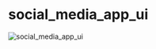 # social_media_app_ui

![social_media_app_ui](https://user-images.githubusercontent.com/115084566/202238464-eb8033e0-e869-43c6-8dae-abcb8c93897e.png)
